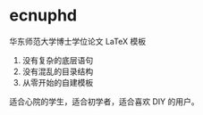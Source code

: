 # ecnuphd
华东师范大学博士学位论文 LaTeX 模板

1. 没有复杂的底层语句
2. 没有混乱的目录结构
3. 从零开始的自建模板

适合心院的学生，适合初学者，适合喜欢 DIY 的用户。
